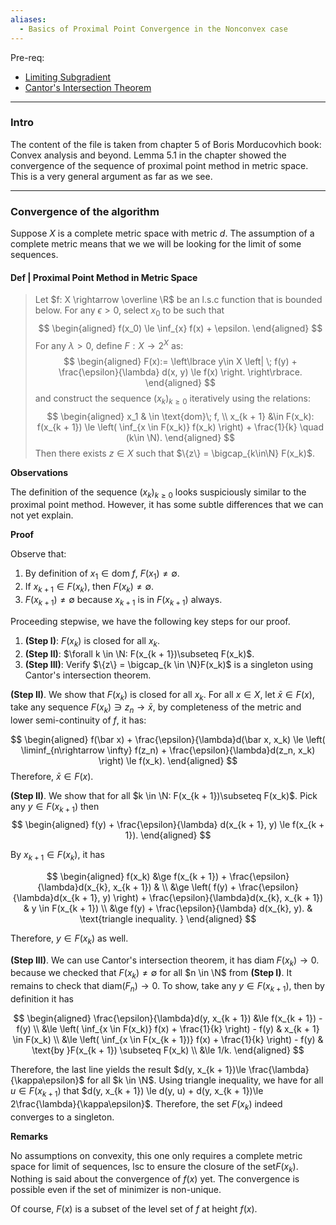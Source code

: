 ```yaml
---
aliases:
  - Basics of Proximal Point Convergence in the Nonconvex case
---
```

Pre-req: 
- [Limiting Subgradient](../Non-Smooth%20Calculus/Limiting%20Subgradient.md)
- [Cantor's Intersection Theorem](../../MATH%20601%20Functional%20Analysis,%20Measure%20Theory/Cantor's%20Intersection%20Theorem.md)

---
### **Intro**

The content of the file is taken from chapter 5 of Boris Morducovhich book: Convex analysis and beyond. 
Lemma 5.1 in the chapter showed the convergence of the sequence of proximal point method in metric space. 
This is a very general argument as far as we see. 


---
### **Convergence of the algorithm**

Suppose $X$ is a complete metric space with metric $d$. 
The assumption of a complete metric means that we we will be looking for the limit of some sequences. 

#### **Def | Proximal Point Method in Metric Space**

> Let $f: X \rightarrow \overline \R$ be an l.s.c function that is bounded below. 
> For any $\epsilon > 0$, select $x_0$ to be such that 
> $$
> \begin{aligned}
>     f(x_0) \le \inf_{x} f(x) + \epsilon. 
> \end{aligned}
> $$
> For any $\lambda > 0$, define $F: X \rightarrow 2^X$ as: 
> $$
> \begin{aligned}
>     F(x):= 
>     \left\lbrace
>         y\in X \left| \;
>             f(y) + \frac{\epsilon}{\lambda} d(x, y) \le f(x)
>         \right.
>     \right\rbrace. 
> \end{aligned}
> $$
> and construct the sequence $(x_k)_{k \ge 0}$ iteratively using the relations: 
> $$
> \begin{aligned}
>     x_1 & \in \text{dom}\; f, 
>     \\
>     x_{k + 1} &\in F(x_k): f(x_{k + 1}) \le \left(
>         \inf_{x \in F(x_k)} f(x_k)
>     \right) + \frac{1}{k} \quad (k\in \N). 
> \end{aligned}
> $$
> Then there exists $z \in X$ such that $\{z\} = \bigcap_{k\in\N} F(x_k)$. 


**Observations**

The definition of the sequence $(x_k)_{k \ge0}$ looks suspiciously similar to the proximal point method. 
However, it has some subtle differences that we can not yet explain. 

**Proof**

Observe that: 
1. By definition of $x_1\in \text{dom}\; f$, $F(x_1) \neq \emptyset$. 
2. If $x_{k + 1} \in F(x_k)$, then $F(x_k)\neq \emptyset$.
3. $F(x_{k + 1})\neq \emptyset$ because $x_{k + 1}$ is in $F(x_{k + 1})$ always. 

Proceeding stepwise, we have the following key steps for our proof. 

1. **(Step I)**: $F(x_k)$ is closed for all $x_k$. 
2. **(Step II)**: $\forall k \in \N: F(x_{k + 1})\subseteq F(x_k)$. 
3. **(Step III)**: Verify $\{z\} = \bigcap_{k \in \N}F(x_k)$ is a singleton using Cantor's intersection theorem. 

**(Step II)**. We show that $F(x_k)$ is closed for all $x_k$. 
For all $x \in X$, let $\bar x \in F(x)$, take any sequence $F(x_k) \ni z_n \rightarrow \bar x$, by completeness of the metric and lower semi-continuity of $f$, it has: 

$$
\begin{aligned}
    f(\bar x) + \frac{\epsilon}{\lambda}d(\bar x, x_k) 
    \le
    \left(
        \liminf_{n\rightarrow \infty} 
        f(z_n) + \frac{\epsilon}{\lambda}d(z_n, x_k)
    \right)
    \le f(x_k). 
\end{aligned}
$$
Therefore, $\bar x \in F(x)$. 

**(Step II)**. We show that for all $k \in \N: F(x_{k + 1})\subseteq F(x_k)$. 
Pick any $y \in F(x_{k + 1})$ then 
$$
\begin{aligned}
    f(y) + \frac{\epsilon}{\lambda} d(x_{k + 1}, y)
    \le f(x_{k + 1}). 
\end{aligned}
$$

By $x_{k + 1} \in F(x_k)$, it has 

$$
\begin{aligned}
    f(x_k) &\ge 
    f(x_{k + 1}) + \frac{\epsilon}{\lambda}d(x_{k}, x_{k + 1}) 
    & 
    \\
    &\ge 
    \left(
        f(y) + \frac{\epsilon}{\lambda}d(x_{k + 1}, y)
    \right) + 
    \frac{\epsilon}{\lambda}d(x_{k}, x_{k + 1}) & y \in F(x_{k + 1})
    \\
    &\ge 
    f(y) + \frac{\epsilon}{\lambda} d(x_{k}, y).  & \text{triangle inequality. }
\end{aligned}
$$

Therefore, $y \in F(x_{k})$ as well. 

**(Step III)**.
We can use Cantor's intersection theorem, it has $\text{diam}\; F(x_k) \rightarrow 0$. 
because we checked that $F(x_k) \neq \emptyset$ for all $n \in \N$ from **(Step I)**.
It remains to check that $\text{diam}(F_n)\rightarrow 0$.
To show, take any $y \in F(x_{k + 1})$, then by definition it has 

$$
\begin{aligned}
    \frac{\epsilon}{\lambda}d(y, x_{k + 1}) 
    &\le 
    f(x_{k + 1}) - f(y)
    \\
    &\le \left(
        \inf_{x \in F(x_k)} f(x) + \frac{1}{k}
    \right) - f(y) 
    & x_{k + 1} \in F(x_k)
    \\
    &\le 
    \left(
        \inf_{x \in F(x_{k + 1})} f(x) + \frac{1}{k}
    \right)
     - f(y) 
    &  \text{by }F(x_{k + 1}) \subseteq F(x_k)
    \\
    &\le 1/k. 
\end{aligned}
$$

Therefore, the last line yields the result $d(y, x_{k + 1})\le \frac{\lambda}{\kappa\epsilon}$ for all $k \in \N$. 
Using triangle inequality, we have for all $u \in F(x_{k + 1})$ that $d(y, x_{k + 1}) \le d(y, u) + d(y, x_{k + 1})\le 2\frac{\lambda}{\kappa\epsilon}$. 
Therefore, the set $F(x_k)$ indeed converges to a singleton. 


**Remarks**

No assumptions on convexity, this one only requires a complete metric space for limit of sequences, lsc to ensure the closure of the set$F(x_k)$. 
Nothing is said about the convergence of $f(x)$ yet. 
The convergence is possible even if the set of minimizer is non-unique. 

Of course, $F(x)$ is a subset of the level set of $f$ at height $f(x)$. 


